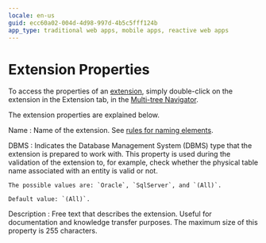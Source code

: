 ```yaml
---
locale: en-us
guid: ecc60a02-004d-4d98-997d-4b5c5fff124b
app_type: traditional web apps, mobile apps, reactive web apps
---
```


# Extension Properties

To access the properties of an [extension](<../../../extensibility-and-integration/integration-studio/extension-life-cycle/extension-create.md>), simply double-click on the extension in the Extension tab, in the [Multi-tree Navigator](<../multi-tree-navigator.md>).

The extension properties are explained below.

Name
:   Name of the extension. See [rules for naming elements](<../element-naming.md>).


DBMS
:   Indicates the Database Management System (DBMS) type that the extension is prepared to work with. This property is used during the validation of the extension to, for example, check whether the physical table name associated with an entity is valid or not.

    The possible values are: `Oracle`, `SqlServer`, and `(All)`.

    Default value: `(All)`.

Description
:   Free text that describes the extension. Useful for documentation and knowledge transfer purposes. The maximum size of this property is 255 characters.
